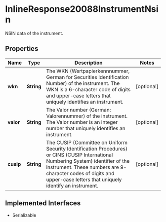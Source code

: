 

# InlineResponse20088InstrumentNsin

NSIN data of the instrument.

## Properties

Name | Type | Description | Notes
------------ | ------------- | ------------- | -------------
**wkn** | **String** | The WKN (Wertpapierkennnummer, German for Securities Identification Number) of the instrument. The WKN is a 6-character code of digits and upper-case letters that uniquely identifies an instrument. |  [optional]
**valor** | **String** | The Valor number (German: Valorennummer) of the instrument. The Valor number is an integer number that uniquely identifies an instrument. |  [optional]
**cusip** | **String** | The CUSIP (Committee on Uniform Security Identification Procedures) or CINS (CUSIP International Numbering System) identifier of the instrument. These numbers are 9-character codes of digits and upper-case letters that uniquely identify an instrument. |  [optional]


## Implemented Interfaces

* Serializable


